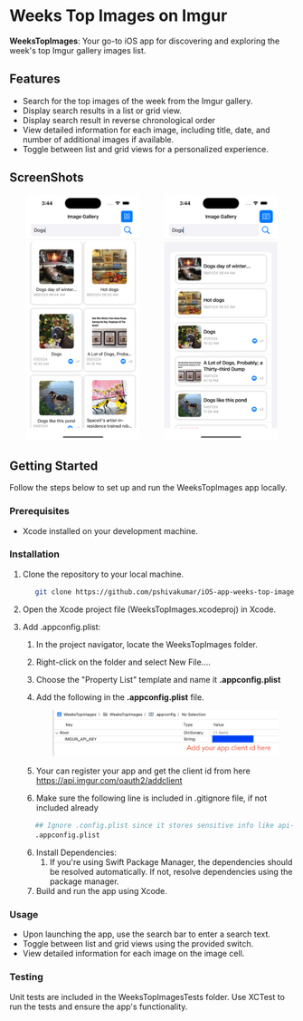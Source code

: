 # Weeks Top Images on Imgur
**WeeksTopImages**: Your go-to iOS app for discovering and exploring the week's top Imgur gallery images list.

## Features

- Search for the top images of the week from the Imgur gallery.
- Display search results in a list or grid view.
- Display search result in reverse chronological order
- View detailed information for each image, including title, date, and number of additional images if available.
- Toggle between list and grid views for a personalized experience.

## ScreenShots

<div align="center">
   <img src="screenshots/grid_view.png" alt="Grid View" width="200" style="margin-right: 40px;"/>
   <img src="screenshots/list_view.png" alt="List View" width="200"/>
</div>


## Getting Started

Follow the steps below to set up and run the WeeksTopImages app locally.

### Prerequisites

- Xcode installed on your development machine.

### Installation

1. Clone the repository to your local machine.

   ```bash
      git clone https://github.com/pshivakumar/iOS-app-weeks-top-images
   ```
2. Open the Xcode project file (WeeksTopImages.xcodeproj) in Xcode.
3. Add .appconfig.plist:
   1. In the project navigator, locate the WeeksTopImages folder.
   2. Right-click on the folder and select New File....
   3. Choose the "Property List" template and name it **.appconfig.plist**
   4. Add the following in the **.appconfig.plist** file.

         <div align="center">
            <img src="screenshots/appconfig_example.png" alt="App Config Plist" width="400"/>
         </div>
   6. Your can register your app and get the client id from here https://api.imgur.com/oauth2/addclient
   5. Make sure the following line is included in .gitignore file, if not included already

   ```bash
      ## Ignore .config.plist since it stores sensitive info like api-keys
      .appconfig.plist
   ```
   6. Install Dependencies:
      1. If you're using Swift Package Manager, the dependencies should be resolved automatically. If not, resolve dependencies using the package manager.
   7. Build and run the app using Xcode.

### Usage
   -  Upon launching the app, use the search bar to enter a search text.
   -  Toggle between list and grid views using the provided switch.
   -  View detailed information for each image on the image cell.
      
###  Testing

   Unit tests are included in the WeeksTopImagesTests folder. Use XCTest to run the tests and ensure the app's functionality.
